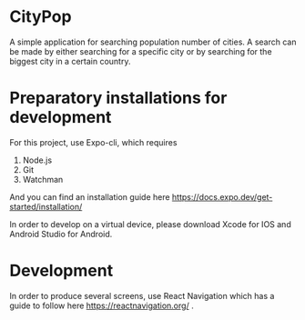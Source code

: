 # CityPop
A simple application for searching population number of cities. A search can be made by either searching for a specific city or by searching for the biggest city in a certain country.


# Preparatory installations for development
For this project, use Expo-cli, which requires 
1. Node.js
2. Git
3. Watchman 

And you can find an installation guide here https://docs.expo.dev/get-started/installation/

In order to develop on a virtual device, please download Xcode for IOS and Android Studio for Android.

# Development
In order to produce several screens, use React Navigation which has a guide to follow here https://reactnavigation.org/ .
